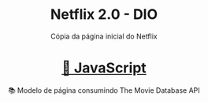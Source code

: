 <h1 align="center">Netflix 2.0 - DIO</h1>

<p align="center">Cópia da página inicial do Netflix</p>

<h1 align="center">
    <a href="https://developer.mozilla.org/pt-BR/docs/Web/JavaScript">🔗 JavaScript</a>
</h1>
<p align="center">&#128218; Modelo de página consumindo The Movie Database API</p>